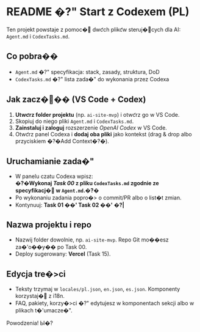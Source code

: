 # README �?" Start z Codexem (PL)

Ten projekt powstaje z pomoc� dwƈch plikƈw steruj�cych dla AI: `Agent.md` i `CodexTasks.md`.

## Co pobra��
- `Agent.md` �?" specyfikacja: stack, zasady, struktura, DoD
- `CodexTasks.md` �?" lista zada�" do wykonania przez Codexa

## Jak zacz��� (VS Code + Codex)
1. **Utwƈrz folder projektu** (np. `ai-site-mvp`) i otwƈrz go w VS Code.
2. Skopiuj do niego pliki `Agent.md` i `CodexTasks.md`.
3. **Zainstaluj i zaloguj** rozszerzenie *OpenAI Codex* w VS Code.
4. Otwƈrz panel Codexa i **dodaj oba pliki** jako kontekst (drag & drop albo przyciskiem �?�Add Context�?�).

## Uruchamianie zada�"
- W panelu czatu Codexa wpisz:  
  **�?�Wykonaj *Task 00* z pliku `CodexTasks.md` zgodnie ze specyfikacj� w `Agent.md`.�?�**
- Po wykonaniu zadania popro�> o commit/PR albo o list�t zmian.
- Kontynuuj: **Task 01 ��' Task 02 ��' �?|**

## Nazwa projektu i repo
- Nazwij folder dowolnie, np. `ai-site-mvp`. Repo Git mo��esz za�'o��y�� po Task 00.
- Deploy sugerowany: **Vercel** (Task 15).

## Edycja tre�>ci
- Teksty trzymaj w `locales/pl.json`, `en.json`, `es.json`. Komponenty korzystaj� z i18n.
- FAQ, pakiety, korzy�>ci �?" edytujesz w komponentach sekcji albo w plikach t�'umacze�".

Powodzenia! Ы�?

